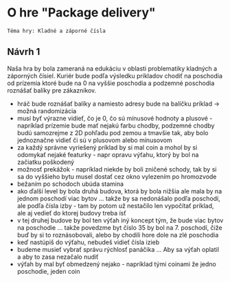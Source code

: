 # O hre "Package delivery"
```
Téma hry: Kladné a záporné čísla
```
## Návrh 1 

Naša hra by bola zameraná na edukáciu v oblasti problematiky kladných a záporných čísiel. Kuriér bude podľa výsledku príkladov chodiť na poschodia od prízemia ktoré bude na 0 na vyššie poschodia a podzemné poschodia roznášať balíky pre zákazníkov. 

* hráč bude roznášať balíky a namiesto adresy bude na balíčku príklad -> možná randomizácia
* musí byť výrazne vidieť, čo je 0, čo sú mínusové hodnoty a plusové - napríklad prízemie bude mať nejakú farbu chodby, podzemné chodby budú samozrejme z 2D pohľadu pod zemou a tmavšie tak, aby bolo jednoznačne vidieť či sú v plusovom alebo mínusovom
* za každý správne vyriešený príklad by si mal coin a mohol by si odomykať nejaké featurky - napr opravu výťahu, ktorý by bol na začiatku poškodený
* možnosť prekážok - napríklad niekde by boli zničené schody, tak by si sa do vyššieho bytu musel dostať cez okno vylezením po hromozvode
* bežaním po schodoch ubúda stamina
* ako ďalší level by bola druhá budova, ktorá by bola nižšia ale mala by na jednom poschodí viac bytov ... takže by sa nedonášalo podľa poschodí, ale podľa čísla izby - tam by potom už nestačilo len vypočítať príklad, ale aj vedieť do ktorej budovy treba ísť 
* v tej druhej budove by bol ten výťah iný koncept tým, že bude viac bytov na poschodie ... takže povedzme byt číslo 35 by bol na 7. poschodí, čiže buď by si to roznásobovali, alebo by chodili hore dole na zlé poschodia
* keď nastúpiš do výťahu, nebudeš vidieť čísla izieb
* budeme musieť vybrať správu rýchlosť panáčika ... Aby sa výťah oplatil a aby to zasa nezačalo nudiť
* výťah by mal byť obmedzený nejako - napríklad tými coinami že jedno poschodie, jeden coin
